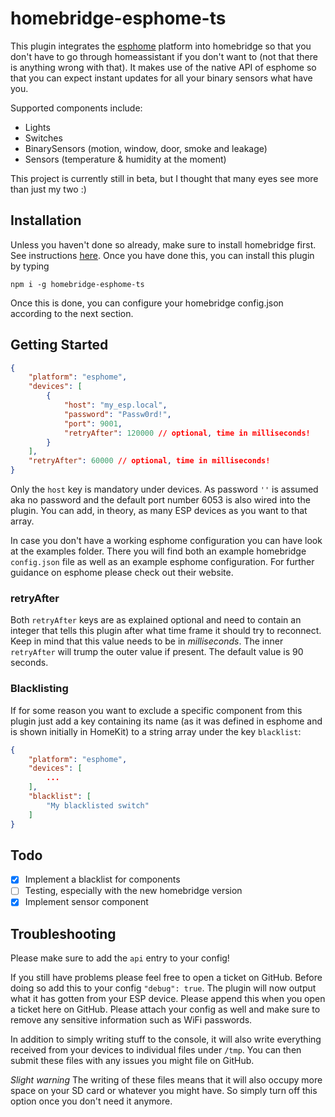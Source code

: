 # homebridge-esphome-ts

This plugin integrates the [esphome](https://esphome.io/) platform into homebridge so that you don't have to go
through homeassistant if you don't want to (not that there is anything wrong with that). It makes use of the native API of esphome
so that you can expect instant updates for all your binary sensors what have you.

Supported components include:

-   Lights
-   Switches
-   BinarySensors (motion, window, door, smoke and leakage)
-   Sensors (temperature & humidity at the moment)

This project is currently still in beta, but I thought that many eyes see more than just
my two :)

## Installation

Unless you haven't done so already, make sure to install homebridge first. See instructions
[here](https://github.com/homebridge/homebridge/wiki). Once you have done this, you can install this plugin by typing

```
npm i -g homebridge-esphome-ts
```

Once this is done, you can configure your homebridge config.json according to the next section.

## Getting Started

```json
{
    "platform": "esphome",
    "devices": [
        {
            "host": "my_esp.local",
            "password": "Passw0rd!",
            "port": 9001,
            "retryAfter": 120000 // optional, time in milliseconds!
        }
    ],
    "retryAfter": 60000 // optional, time in milliseconds!
}
```

Only the `host` key is mandatory under devices. As password `''` is assumed aka no password and the default
port number 6053 is also wired into the plugin. You can add, in theory, as many ESP devices as you want to
that array.

In case you don't have a working esphome configuration you can have look at the examples folder. There you will
find both an example homebridge `config.json` file as well as an example esphome configuration. For further guidance
on esphome please check out their website.

### retryAfter

Both `retryAfter` keys are as explained optional and need to contain an integer that tells this plugin
after what time frame it should try to reconnect. Keep in mind that this value needs to be in _milliseconds_. The inner
`retryAfter` will trump the outer value if present. The default value is 90 seconds.

### Blacklisting

If for some reason you want to exclude a specific component from this plugin just
add a key containing its name (as it was defined in esphome and is shown initially in HomeKit) to a string array under the key `blacklist`:

```json
{
    "platform": "esphome",
    "devices": [
        ...
    ],
    "blacklist": [
        "My blacklisted switch"
    ]
}
```

## Todo

-   [x] Implement a blacklist for components
-   [ ] Testing, especially with the new homebridge version
-   [x] Implement sensor component

## Troubleshooting

Please make sure to add the `api` entry to your config!

If you still have problems please feel free to open a ticket on GitHub. Before doing so add this to your
config `"debug": true`. The plugin will now output what it has gotten from your ESP device.
Please append this when you open a ticket here on GitHub. Please attach your config as well and make
sure to remove any sensitive information such as WiFi passwords.

In addition to simply writing stuff to the console, it will also write everything received from your devices to individual
files under `/tmp`. You can then submit these files with any issues you might file on GitHub.

_Slight warning_ The writing of these files means that it will also occupy more space on your SD card or whatever you
might have. So simply turn off this option once you don't need it anymore.
